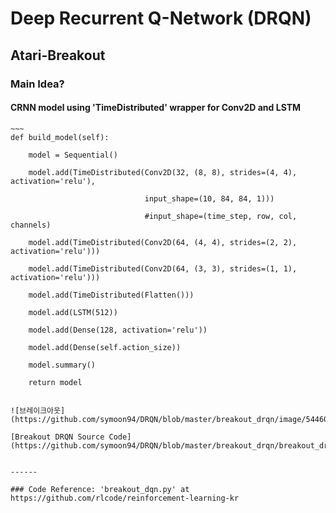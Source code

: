 # Deep Recurrent Q-Network (DRQN)

## Atari-Breakout

### Main Idea?
#### CRNN model using 'TimeDistributed' wrapper for Conv2D and LSTM

    ~~~
    def build_model(self):

        model = Sequential()

        model.add(TimeDistributed(Conv2D(32, (8, 8), strides=(4, 4), activation='relu'),

                                  input_shape=(10, 84, 84, 1)))

                                  #input_shape=(time_step, row, col, channels)
                                  
        model.add(TimeDistributed(Conv2D(64, (4, 4), strides=(2, 2), activation='relu')))
       
        model.add(TimeDistributed(Conv2D(64, (3, 3), strides=(1, 1), activation='relu')))
       
        model.add(TimeDistributed(Flatten()))

        model.add(LSTM(512))

        model.add(Dense(128, activation='relu'))

        model.add(Dense(self.action_size))

        model.summary()

        return model
   ~~~

![브레이크아웃](https://github.com/symoon94/DRQN/blob/master/breakout_drqn/image/544604897.58.png)

[Breakout DRQN Source Code](https://github.com/symoon94/DRQN/blob/master/breakout_drqn/breakout_drqn15.py)


------

### Code Reference: 'breakout_dqn.py' at https://github.com/rlcode/reinforcement-learning-kr


